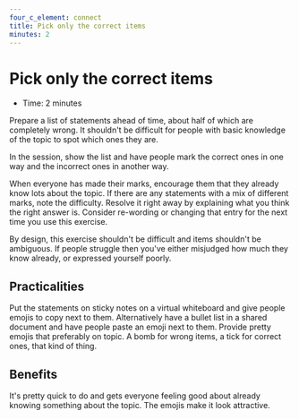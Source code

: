 ```yaml
---
four_c_element: connect
title: Pick only the correct items
minutes: 2
---
```


# Pick only the correct items

- Time: 2 minutes

Prepare a list of statements ahead of time, about half of which are completely wrong. It shouldn't be difficult for people with basic knowledge of the topic to spot which ones they are.

In the session, show the list and have people mark the correct ones in one way and the incorrect ones in another way.

When everyone has made their marks, encourage them that they already know lots about the topic. If there are any statements with a mix of different marks, note the difficulty. Resolve it right away by explaining what you think the right answer is. Consider re-wording or changing that entry for the next time you use this exercise. 

By design, this exercise shouldn't be difficult and items shouldn't be ambiguous. If people struggle then you've either misjudged how much they know already, or expressed yourself poorly. 

## Practicalities

Put the statements on sticky notes on a virtual whiteboard and give people emojis to copy next to them. Alternatively have a bullet list in a shared document and have people paste an emoji next to them. Provide pretty emojis that preferably on topic. A bomb for wrong items, a tick for correct ones, that kind of thing.

## Benefits

It's pretty quick to do and gets everyone feeling good about already knowing something about the topic. The emojis make it look attractive.
